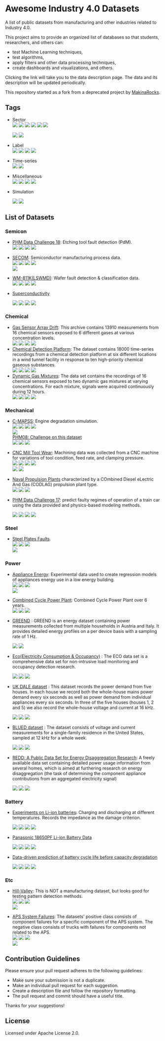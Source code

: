  

# Awesome Industry 4.0 Datasets     


A list of public datasets from manufacturing and other industries related to Industry 4.0.

This project aims to provide an organized list of databases so that students, researchers, and others can:
* test Machine Learning techniques,
* test algorithms,
* apply filters and other data processing techniques,
* create dashboards and visualizations, and others.

Clicking the link will take you to the data description page. The data and its description will be updated periodically.

This repository started as a fork from a deprecated project by [MakinaRocks](https://github.com/makinarocks/awesome-industrial-machine-datasets).



## Tags

- Sector  
  ![](https://img.shields.io/badge/sector-semicon-blue.svg)
  ![](https://img.shields.io/badge/sector-chemical-red.svg)
  ![](https://img.shields.io/badge/sector-power-lightblue.svg)
  ![](https://img.shields.io/badge/sector-automotiv-green.svg)
  ![](https://img.shields.io/badge/sector-mechanical-purple.svg)
  ![](https://img.shields.io/badge/sector-steel-lightgray.svg)

  ![](<https://img.shields.io/badge/sector-battery-ff69b4.svg>)
  ![](https://img.shields.io/badge/sector-etc-333333.svg)

- Label  
  ![](https://img.shields.io/badge/labeled-yes-blue.svg)
  ![](https://img.shields.io/badge/labeled-implicit-green.svg)
  ![](https://img.shields.io/badge/labeled-meta--only-yellow.svg)
  ![](https://img.shields.io/badge/labeled-no-red.svg)

- Time-series  
  ![](https://img.shields.io/badge/time--series-yes-blue.svg)
  ![](https://img.shields.io/badge/time--series-no-red.svg)

- Miscellaneous  
  ![](https://img.shields.io/badge/any-gray.svg)
  ![](https://img.shields.io/badge/keywords-gray.svg)
  ![](https://img.shields.io/badge/you-gray.svg)
  ![](https://img.shields.io/badge/want-gray.svg)

- Simulation   

  ![](<https://img.shields.io/badge/simulation-yes-blue.svg>) ![](<https://img.shields.io/badge/simulation-no-red.svg>)     

## List of Datasets

### Semicon

- [PHM Data Challenge 18](<https://github.com/makinarocks/awesome-industrial-machine-datasets/tree/master/data-explanation/PHM Data Challenge 18>): Etching tool fault detection (PdM).  
  ![](https://img.shields.io/badge/sector-semicon-blue.svg)
  ![](https://img.shields.io/badge/labeled-yes-blue.svg)
  ![](https://img.shields.io/badge/time--series-yes-blue.svg) ![](<https://img.shields.io/badge/simulation-no-red.svg>)   
- [SECOM](<https://github.com/makinarocks/awesome-industrial-machine-datasets/tree/master/data-explanation/SECOM>): Semiconductor manufacturing process data.  
  ![](https://img.shields.io/badge/sector-semicon-blue.svg)
  ![](https://img.shields.io/badge/labeled-yes-blue.svg)
  ![](https://img.shields.io/badge/time--series-yes-blue.svg) ![](<https://img.shields.io/badge/simulation-no-red.svg>)   
  ![](https://img.shields.io/badge/feature_selection-gray.svg)
- [WM-811K(LSWMD)](https://github.com/makinarocks/awesome-industrial-machine-datasets/tree/master/data-explanation/WM-811K(LSWMD)): Wafer fault detection & classification data.  
  ![](https://img.shields.io/badge/sector-semicon-blue.svg)
  ![](https://img.shields.io/badge/labeled-yes-blue.svg)
  ![](https://img.shields.io/badge/time--series-no-red.svg)
  ![](<https://img.shields.io/badge/simulation-no-red.svg>)

- [Superconductivity](https://github.com/makinarocks/awesome-industrial-machine-datasets/tree/master/data-explanation/Superconductivity%20Dataset)

  ![](https://img.shields.io/badge/sector-semicon-blue.svg) ![](https://img.shields.io/badge/labeled-yes-blue.svg) ![](https://img.shields.io/badge/time--series-no-red.svg)  ![](<https://img.shields.io/badge/simulation-no-red.svg>)

### Chemical  

- [Gas Sensor Array Drift](<https://github.com/makinarocks/awesome-industrial-machine-datasets/tree/master/data-explanation/Gas Sensor Array Drift>): This archive contains 13910 measurements from 16 chemical sensors exposed to 6 different gases at various concentration levels.  
  ![](https://img.shields.io/badge/sector-chemical-red.svg)
  ![](https://img.shields.io/badge/labeled-yes-blue.svg)
  ![](https://img.shields.io/badge/time--series-yes-blue.svg) ![](<https://img.shields.io/badge/simulation-yes-blue.svg>)   
- [Chemical Detection Platform](<https://github.com/makinarocks/awesome-industrial-machine-datasets/tree/master/data-explanation/Chemical Detection Platform>): The dataset contains 18000 time-series recordings from a chemical detection platform at six different locations in a wind tunnel facility in response to ten high-priority chemical gaseous substances.   
  ![](https://img.shields.io/badge/sector-chemical-red.svg)
  ![](https://img.shields.io/badge/labeled-yes-blue.svg)
  ![](https://img.shields.io/badge/time--series-yes-blue.svg) ![](<https://img.shields.io/badge/simulation-yes-blue.svg>)   
- [Dynamic Gas Mixtures](<https://github.com/makinarocks/awesome-industrial-machine-datasets/tree/master/data-explanation/Dynamic Gas Mixtures>): The data set contains the recordings of 16 chemical sensors exposed to two dynamic gas mixtures at varying concentrations. For each mixture, signals were acquired continuously during 12 hours.     
  ![](https://img.shields.io/badge/sector-chemical-red.svg)
  ![](https://img.shields.io/badge/labeled-yes-blue.svg)
  ![](https://img.shields.io/badge/time--series-yes-blue.svg) ![](<https://img.shields.io/badge/simulation-yes-blue.svg>)  

### Mechanical

- [C-MAPSS](<https://github.com/makinarocks/awesome-industrial-machine-datasets/tree/master/data-explanation/C-MAPSS>): Engine degradation simulation.  
  ![](https://img.shields.io/badge/sector-mechanical-purple.svg)
  ![](https://img.shields.io/badge/labeled-implicit-green.svg)
  ![](https://img.shields.io/badge/time--series-yes-blue.svg) ![](<https://img.shields.io/badge/simulation-yes-blue.svg>)    
  ![](https://img.shields.io/badge/time--to--failure-gray.svg)  
  [PHM08: Challenge on this dataset](<https://github.com/makinarocks/awesome-industrial-machine-datasets/tree/master/data-explanation/PHM08 Challenge on this dataset>)  
  ![](https://img.shields.io/badge/competition-gray.svg)
  ![](https://img.shields.io/badge/scoring_and_ranking-gray.svg) ![](<https://img.shields.io/badge/simulation-yes-blue.svg>)   

- [CNC Mill Tool Wear](<https://github.com/makinarocks/awesome-industrial-machine-datasets/tree/master/data-explanation/CNC Mill Tool Wear>): Machining data was collected from a CNC machine for variations of tool condition, feed rate, and clamping pressure.  
  ![](https://img.shields.io/badge/sector-mechanical-purple.svg)
  ![](https://img.shields.io/badge/labeled-meta--only-yellow.svg)
  ![](https://img.shields.io/badge/time--series-yes-blue.svg) ![](<https://img.shields.io/badge/simulation-yes-blue.svg>)     
  ![](https://img.shields.io/badge/tool_wear_detection-gray.svg)
  ![](https://img.shields.io/badge/detection_of_inadequate_clamping-gray.svg)

- [Naval Propulsion Plants](<https://github.com/makinarocks/awesome-industrial-machine-datasets/tree/master/data-explanation/Naval Propulsion Plants>) characterized by a COmbined Diesel eLectric And Gas (CODLAG) propulsion plant type.      
  ![](https://img.shields.io/badge/sector-mechanical-purple.svg)
  ![](https://img.shields.io/badge/labeled-yes-blue.svg)
  ![](https://img.shields.io/badge/time--series-no-red.svg)        
  
- [PHM Data Challenge 17](<https://github.com/makinarocks/awesome-industrial-machine-datasets/tree/master/data-explanation/PHM Data Challenge 17>): predict faulty regimes of operation of a train car using the data provided and physics-based modeling methods.   

   ![](https://img.shields.io/badge/sector-mechanical-purple.svg) ![](https://img.shields.io/badge/labeled-implicit-green.svg)
![](https://img.shields.io/badge/time--series-yes-blue.svg) ![](<https://img.shields.io/badge/simulation-yes-blue.svg>)     


### Steel

- [Steel Plates Faults](<https://github.com/makinarocks/awesome-industrial-machine-datasets/tree/master/data-explanation/Steel Plates Faults>).    
  ![](https://img.shields.io/badge/sector-steel-lightgray.svg)
  ![](https://img.shields.io/badge/labeled-yes-blue.svg)
  ![](https://img.shields.io/badge/time--series-no-red.svg)  
  ![](https://img.shields.io/badge/fault_classification-gray.svg)

### Power

- [Appliance Energy](<https://github.com/makinarocks/awesome-industrial-machine-datasets/tree/master/data-explanation/Appliance Energy>): Experimental data used to create regression models of appliances energy use in a low energy building.  
  ![](https://img.shields.io/badge/sector-power-lightblue.svg)
  ![](https://img.shields.io/badge/labeled-yes-blue.svg)
  ![](https://img.shields.io/badge/time--series-yes-blue.svg)  
  ![](https://img.shields.io/badge/house_environment-gray.svg)  

- [Combined Cycle Power Plant](<https://github.com/makinarocks/awesome-industrial-machine-datasets/tree/master/data-explanation/Combined Cycle Power Plant>): Combined Cycle Power Plant over 6 years.  
  ![](https://img.shields.io/badge/sector-power-lightblue.svg)
  ![](https://img.shields.io/badge/labeled-yes-blue.svg)
  ![](https://img.shields.io/badge/time--series-no-red.svg)     

- [GREEND](<https://github.com/makinarocks/awesome-industrial-machine-datasets/tree/master/data-explanation/GREEND>) : GREEND is an energy dataset containing power measurements collected from multiple households in Austria and Italy. It provides detailed energy profiles on a per device basis with a sampling rate of 1 Hz.    

  ![](https://img.shields.io/badge/sector-power-lightblue.svg)
  ![](https://img.shields.io/badge/labeled-implicit-green.svg)

- [Eco(Electricity Consumption & Occupancy)](<https://github.com/makinarocks/awesome-industrial-machine-datasets/tree/master/data-explanation/ECO dataset>) : The ECO data set is a comprehensive data set for non-intrusive load monitoring and occupancy detection research.      

  ![](https://img.shields.io/badge/sector-power-lightblue.svg)
  ![](https://img.shields.io/badge/labeled-yes-blue.svg)
  ![](https://img.shields.io/badge/time--series-yes-blue.svg)  

- [UK DALE dataset](<https://github.com/makinarocks/awesome-industrial-machine-datasets/tree/master/data-explanation/UK ERC dataset>) : This dataset records the power demand from five houses. In each house we record both the whole-house mains power demand every six seconds as well as power demand from individual appliances every six seconds. In three of the five houses (houses 1, 2 and 5) we also record the whole-house voltage and current at 16 kHz.     

  ![](https://img.shields.io/badge/sector-power-lightblue.svg)
  ![](https://img.shields.io/badge/labeled-yes-blue.svg)
  ![](https://img.shields.io/badge/time--series-yes-blue.svg)      

- [BLUED dataset](<https://github.com/makinarocks/awesome-industrial-machine-datasets/tree/master/data-explanation/BLUE dataset>) :  The dataset consists of voltage and current measurements for a single-family residence in the United States, sampled at 12 kHz for a whole week.      

  ![](https://img.shields.io/badge/sector-power-lightblue.svg)  ![](https://img.shields.io/badge/labeled-yes-blue.svg) ![](https://img.shields.io/badge/time--series-yes-blue.svg)       

- [REDD: A Public Data Set for Energy Disaggregation Research](<https://github.com/makinarocks/awesome-industrial-machine-datasets/tree/master/data-explanation/REDD>):  A freely available data set containing detailed power usage information from several homes, which is aimed at furthering research on energy disaggregation (the task of determining the component appliance contributions from an aggregated electricity signal)        

  ![](https://img.shields.io/badge/sector-power-lightblue.svg) ![](https://img.shields.io/badge/labeled-yes-blue.svg) ![](https://img.shields.io/badge/time--series-yes-blue.svg)       

### Battery  

- [Experiments on Li-ion batteries](<https://github.com/makinarocks/awesome-industrial-machine-datasets/tree/master/data-explanation/Experiments on Li-ion batteries>): Charging and discharging at different temperatures. Records the impedance as the damage criterion.              

   ![](https://img.shields.io/badge/sector-battery-ff69b4.svg)  ![](https://img.shields.io/badge/labeled-no-red.svg)  ![](https://img.shields.io/badge/time--series-yes-blue.svg)  ![](<https://img.shields.io/badge/simulation-no-red.svg>)

- [Panasonic 18650PF Li-ion Battery Data](<https://github.com/makinarocks/awesome-industrial-machine-datasets/tree/master/data-explanation/Panasonic 18650PF Li-ion Battery Data>)     

   ![](https://img.shields.io/badge/sector-battery-ff69b4.svg)  ![](https://img.shields.io/badge/labeled-no-red.svg)  ![](https://img.shields.io/badge/time--series-yes-blue.svg)  ![](<https://img.shields.io/badge/simulation-no-red.svg>)

- [Data-driven prediction of battery cycle life before capacity degradation](<https://github.com/makinarocks/awesome-industrial-machine-datasets/tree/master/data-explanation/Data-driven prediction of battery cycle life before capacity degradation>)    

   ![](https://img.shields.io/badge/sector-battery-ff69b4.svg)  ![](https://img.shields.io/badge/labeled-no-red.svg)  ![](https://img.shields.io/badge/time--series-yes-blue.svg)  ![](<https://img.shields.io/badge/simulation-no-red.svg>)

### Etc

- [Hill-Valley](<https://github.com/makinarocks/awesome-industrial-machine-datasets/tree/master/data-explanation/Hill-Valley>): This is NOT a manufacturing dataset, but looks good for testing pattern detection methods.  
  ![](https://img.shields.io/badge/sector-etc-333333.svg)
  ![](https://img.shields.io/badge/labeled-yes-blue.svg)
  ![](https://img.shields.io/badge/time--series-no-red.svg)  
  ![](https://img.shields.io/badge/hill--valley_classification-gray.svg)
  
- [APS System Failures](<https://github.com/makinarocks/awesome-industrial-machine-datasets/tree/master/data-explanation/APS System Failures>):  The datasets' positive class consists of component failures for a specific component of the APS system. The negative class consists of trucks with failures for components not related to the APS.  
  ![](https://img.shields.io/badge/sector-etc-333333.svg)
  ![](https://img.shields.io/badge/labeled-yes-blue.svg)
  ![](https://img.shields.io/badge/time--series-no-red.svg)  
  ![](https://img.shields.io/badge/failure_classification-gray.svg)   


## Contribution Guidelines
Please ensure your pull request adheres to the following guidelines:

* Make sure your submission is not a duplicate.
* Make an individual pull request for each suggestion.
* Create a description file and follow the repository formatting.
* The pull request and commit should have a useful title.

Thanks for your suggestions!

## License
Licensed under Apache License 2.0.